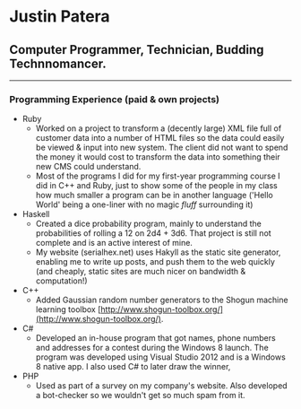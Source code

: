 # Justin Patera
## Computer Programmer, Technician, Budding Technnomancer.

---------------------------------------------------------------

### Programming Experience (paid & own projects)
* Ruby
    * Worked on a project to transform a (decently large) XML file full of customer data into a number of HTML files so the data could easily be viewed & input into new system.  The client did not want to spend the money it would cost to transform the data into something their new CMS could understand.
    * Most of the programs I did for my first-year programming course I did in C++ and Ruby, just to show some of the people in my class how much smaller a program can be in another language ('Hello World' being a one-liner with no magic *fluff* surrounding it)
* Haskell
    * Created a dice probability program, mainly to understand the probabilities of rolling a 12 on 2d4 + 3d6.  That project is still not complete and is an active interest of mine.
    * My website (serialhex.net) uses Hakyll as the static site generator, enabling me to write up posts, and push them to the web quickly (and cheaply, static sites are much nicer on bandwidth & computation!)
* C++
    * Added Gaussian random number generators to the Shogun machine learning toolbox [http://www.shogun-toolbox.org/](http://www.shogun-toolbox.org/).
* C#
    * Developed an in-house program that got names, phone numbers and addresses for a contest during the Windows 8 launch.  The program was developed using Visual Studio 2012 and is a Windows 8 native app.  I also used C# to later draw the winner,
* PHP
    * Used as part of a survey on my company's website.  Also developed a bot-checker so we wouldn't get so much spam from it.
